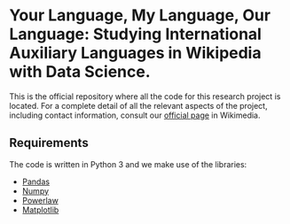 # Your Language, My Language, Our Language: Studying International Auxiliary Languages in Wikipedia with Data Science.

This is the official repository where all the code for this research project is located. For a complete detail of
all the relevant aspects of the project, including contact information, consult our [official page](https://meta.wikimedia.org/wiki/Research:Your_Language,_My_Language,_Our_Language:_Studying_International_Auxiliary_Languages_in_Wikipedia_with_Data_Science.) in 
Wikimedia.

## Requirements

The code is written in Python 3 and we make use of the libraries:

- [Pandas](https://pandas.pydata.org)
- [Numpy](http://www.numpy.org)
- [Powerlaw](https://pypi.org/project/powerlaw/)
- [Matplotlib](https://matplotlib.org)
